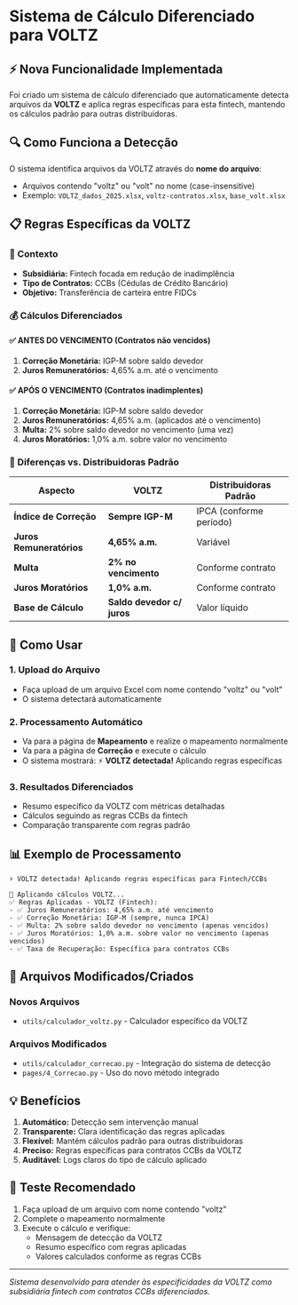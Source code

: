 # Sistema de Cálculo Diferenciado para VOLTZ

## ⚡ Nova Funcionalidade Implementada

Foi criado um sistema de cálculo diferenciado que automaticamente detecta arquivos da **VOLTZ** e aplica regras específicas para esta fintech, mantendo os cálculos padrão para outras distribuidoras.

## 🔍 Como Funciona a Detecção

O sistema identifica arquivos da VOLTZ através do **nome do arquivo**:
- Arquivos contendo "voltz" ou "volt" no nome (case-insensitive)
- Exemplo: `VOLTZ_dados_2025.xlsx`, `voltz-contratos.xlsx`, `base_volt.xlsx`

## 📋 Regras Específicas da VOLTZ

### 🏢 Contexto
- **Subsidiária:** Fintech focada em redução de inadimplência
- **Tipo de Contratos:** CCBs (Cédulas de Crédito Bancário)
- **Objetivo:** Transferência de carteira entre FIDCs

### 💰 Cálculos Diferenciados

#### ✅ **ANTES DO VENCIMENTO** (Contratos não vencidos)
1. **Correção Monetária:** IGP-M sobre saldo devedor
2. **Juros Remuneratórios:** 4,65% a.m. até o vencimento

#### ✅ **APÓS O VENCIMENTO** (Contratos inadimplentes)
1. **Correção Monetária:** IGP-M sobre saldo devedor
2. **Juros Remuneratórios:** 4,65% a.m. (aplicados até o vencimento)
3. **Multa:** 2% sobre saldo devedor no vencimento (uma vez)
4. **Juros Moratórios:** 1,0% a.m. sobre valor no vencimento

### 🔑 Diferenças vs. Distribuidoras Padrão

| Aspecto | VOLTZ | Distribuidoras Padrão |
|---------|--------|----------------------|
| **Índice de Correção** | **Sempre IGP-M** | IPCA (conforme período) |
| **Juros Remuneratórios** | **4,65% a.m.** | Variável |
| **Multa** | **2% no vencimento** | Conforme contrato |
| **Juros Moratórios** | **1,0% a.m.** | Conforme contrato |
| **Base de Cálculo** | **Saldo devedor c/ juros** | Valor líquido |

## 🚀 Como Usar

### 1. **Upload do Arquivo**
- Faça upload de um arquivo Excel com nome contendo "voltz" ou "volt"
- O sistema detectará automaticamente

### 2. **Processamento Automático**
- Va para a página de **Mapeamento** e realize o mapeamento normalmente
- Va para a página de **Correção** e execute o cálculo
- O sistema mostrará: ⚡ **VOLTZ detectada!** Aplicando regras específicas

### 3. **Resultados Diferenciados**
- Resumo específico da VOLTZ com métricas detalhadas
- Cálculos seguindo as regras CCBs da fintech
- Comparação transparente com regras padrão

## 📊 Exemplo de Processamento

```
⚡ VOLTZ detectada! Aplicando regras específicas para Fintech/CCBs

🔄 Aplicando cálculos VOLTZ...
✅ Regras Aplicadas - VOLTZ (Fintech):
- ✅ Juros Remuneratórios: 4,65% a.m. até vencimento
- ✅ Correção Monetária: IGP-M (sempre, nunca IPCA)
- ✅ Multa: 2% sobre saldo devedor no vencimento (apenas vencidos)
- ✅ Juros Moratórios: 1,0% a.m. sobre valor no vencimento (apenas vencidos)
- ✅ Taxa de Recuperação: Específica para contratos CCBs
```

## 🔧 Arquivos Modificados/Criados

### Novos Arquivos
- `utils/calculador_voltz.py` - Calculador específico da VOLTZ

### Arquivos Modificados
- `utils/calculador_correcao.py` - Integração do sistema de detecção
- `pages/4_Correcao.py` - Uso do novo método integrado

## 💡 Benefícios

1. **Automático:** Detecção sem intervenção manual
2. **Transparente:** Clara identificação das regras aplicadas
3. **Flexível:** Mantém cálculos padrão para outras distribuidoras
4. **Preciso:** Regras específicas para contratos CCBs da VOLTZ
5. **Auditável:** Logs claros do tipo de cálculo aplicado

## 🧪 Teste Recomendado

1. Faça upload de um arquivo com nome contendo "voltz"
2. Complete o mapeamento normalmente
3. Execute o cálculo e verifique:
   - Mensagem de detecção da VOLTZ
   - Resumo específico com regras aplicadas
   - Valores calculados conforme as regras CCBs

---
*Sistema desenvolvido para atender às especificidades da VOLTZ como subsidiária fintech com contratos CCBs diferenciados.*

